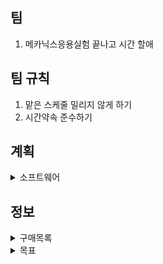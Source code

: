## 팀
1. 메카닉스응용실험 끝나고 시간 할애
## 팀 규칙
1. 맡은 스케줄 밀리지 않게 하기 
2. 시간약속 준수하기
## 계획
<details>
  <summary>소프트웨어</summary>
 </br>
　1주차 - 데이터 다루기, 회귀알고리즘과 모델 규제(혼자 공부하는 머신러닝 + 딥러닝) </br>
　2주차 - 다양한 분류 알고림즘, 트리 알고리즘(혼자 공부하는 머신러닝 + 딥러닝) </br>
　3주차 - 비지도 학습 (혼자 공부하는 머신러닝 + 딥러닝) </br>
　4주차 - </br>
　5주차 - </br>
　6주차 - </br>
　7주차 - </br>
　8주차 - </br>

</details>

## 정보

<details>
  <summary>구매목록</summary>
  1. jetson orin nano developer-kit </br>
  2. 카메라 </br>
</details>

<details>
  <summary>목표</summary>
  1. 머신러닝 기초 떼기 </br>
  2. 딥러닝 이론및 실습(CNN위주) </br>
</details>
